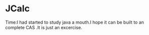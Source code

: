# JCalc
Time:I had started to study java a mouth.I hope it can be built to an complete CAS .It is just an excercise.

